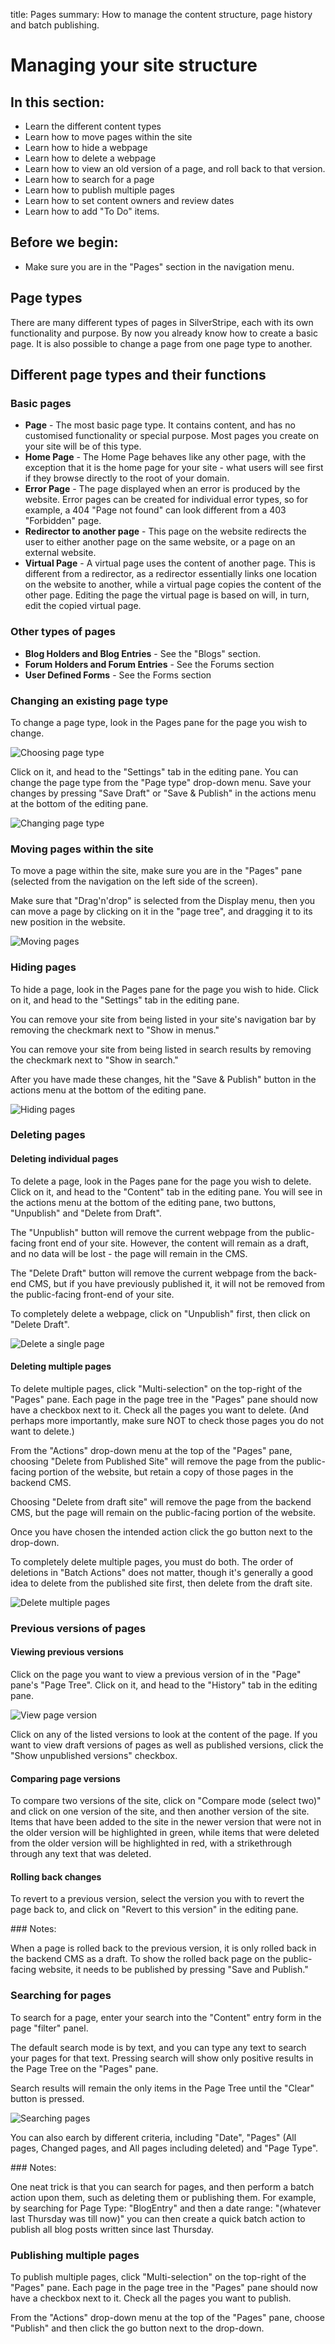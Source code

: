 title: Pages
summary: How to manage the content structure, page history and batch publishing. 

# Managing your site structure

## In this section:

* Learn the different content types
* Learn how to move pages within the site
* Learn how to hide a webpage
* Learn how to delete a webpage
* Learn how to view an old version of a page, and roll back to that version.
* Learn how to search for a page
* Learn how to publish multiple pages
* Learn how to set content owners and review dates
* Learn how to add "To Do" items.

## Before we begin:

* Make sure you are in the "Pages" section in the navigation menu. 

## Page types

There are many different types of pages in SilverStripe, each with its own functionality and purpose. By now you already know how to create a basic page. It is also possible to change a page from one page type to another.

## Different page types and their functions

### Basic pages

* **Page** - The most basic page type. It contains content, and has no customised functionality or special purpose. Most pages you create on your site will be of this type.
* **Home Page** - The Home Page behaves like any other page, with the exception that it is the home page for your site - what users will see first if they browse directly to the root of your domain.
* **Error Page** - The page displayed when an error is produced by the website. Error pages can be created for individual error types, so for example, a 404 "Page not found" can look different from a 403 "Forbidden" page.
* **Redirector to another page** - This page on the website redirects the user to either another page on the same website, or a page on an external website.
* **Virtual Page** - A virtual page uses the content of another page. This is different from a redirector, as a redirector essentially links one location on the website to another, while a virtual page copies the content of the other page. Editing the page the virtual page is based on will, in turn, edit the copied virtual page.

### Other types of pages

* **Blog Holders and Blog Entries** - See the "Blogs" section.
* **Forum Holders and Forum Entries** - See the Forums section
* **User Defined Forms** - See the Forms section

### Changing an existing page type

To change a page type, look in the Pages pane for the page you wish to change. 

![Choosing page type](/_images/choosing-page.jpg)

Click on it, and head to the "Settings" tab in the editing pane. You can change the page type from the "Page type" drop-down menu. Save your changes by pressing "Save Draft" or "Save & Publish" in the actions menu at the bottom of the editing pane.

![Changing page type](/_images/change-page-type.jpg)
 
### Moving pages within the site

To move a page within the site, make sure you are in the "Pages" pane (selected from the navigation on the left side of the screen).

Make sure that "Drag'n'drop" is selected from the Display menu, then you can move a page by clicking on it in the "page tree", and dragging it to its new position in the website.

![Moving pages](/_images/moving-pages.jpg)
 
### Hiding pages

To hide a page, look in the Pages pane for the page you wish to hide. Click on it, and head to the "Settings" tab in the editing pane.

You can remove your site from being listed in your site's navigation bar by removing the checkmark next to "Show in menus."

You can remove your site from being listed in search results by removing the checkmark next to "Show in search."

After you have made these changes, hit the "Save & Publish" button in the actions menu at the bottom of the editing pane.

![Hiding pages](/_images/hiding-pages.jpg)
 
### Deleting pages

#### Deleting individual pages

To delete a page, look in the Pages pane for the page you wish to delete. Click on it, and head to the "Content" tab in the editing pane. You will see in the actions menu at the bottom of the editing pane, two buttons, "Unpublish" and "Delete from Draft".

The "Unpublish" button will remove the current webpage from the public-facing front end of your site. However, the content will remain as a draft, and no data will be lost - the page will remain in the CMS.

The "Delete Draft" button will remove the current webpage from the back-end CMS, but if you have previously published it, it will not be removed from the public-facing front-end of your site.

To completely delete a webpage, click on "Unpublish" first, then click on "Delete Draft".

![Delete a single page](/_images/delete-single-page.jpg)

#### Deleting multiple pages

To delete multiple pages, click "Multi-selection" on the top-right of the "Pages" pane. Each page in the page tree in the "Pages" pane should now have a checkbox next to it. Check all the pages you want to delete. (And perhaps more importantly, make sure NOT to check those pages you do not want to delete.)

From the "Actions" drop-down menu at the top of the "Pages" pane, choosing "Delete from Published Site" will remove the page from the public-facing portion of the website, but retain a copy of those pages in the backend CMS.

Choosing "Delete from draft site" will remove the page from the backend CMS, but the page will remain on the public-facing portion of the website.

Once you have chosen the intended action click the go button next to the drop-down.

To completely delete multiple pages, you must do both. The order of deletions in "Batch Actions" does not matter, though it's generally a good idea to delete from the published site first, then delete from the draft site.

![Delete multiple pages](/_images/delete-multiple-pages.jpg)
 
### Previous versions of pages

#### Viewing previous versions

Click on the page you want to view a previous version of in the "Page" pane's "Page Tree". Click on it, and head to the "History" tab in the editing pane.

![View page version](/_images/view-page-version.jpg)

Click on any of the listed versions to look at the content of the page. If you want to view draft versions of pages as well as published versions, click the "Show unpublished versions" checkbox.

#### Comparing page versions

To compare two versions of the site, click on "Compare mode (select two)" and click on one version of the site, and then another version of the site. Items that have been added to the site in the newer version that were not in the older version will be highlighted in green, while items that were deleted from the older version will be highlighted in red, with a strikethrough through any text that was deleted.

#### Rolling back changes

To revert to a previous version, select the version you with to revert the page back to, and click on "Revert to this version" in the editing pane.

<div class="note" markdown="1">
### Notes:

When a page is rolled back to the previous version, it is only rolled back in the backend CMS as a draft. To show the rolled back page on the public-facing website, it needs to be published by pressing "Save and Publish."
</div>
 
### Searching for pages

To search for a page, enter your search into the "Content" entry form in the page "filter" panel.

The default search mode is by text, and you can type any text to search your pages for that text. Pressing search will show only positive results in the Page Tree on the "Pages" pane.

Search results will remain the only items in the Page Tree until the "Clear" button is pressed.

![Searching pages](/_images/searching-pages.jpg)

You can also earch by different criteria, including "Date", "Pages" (All pages, Changed pages, and All pages including deleted) and "Page Type".

<div class="note" markdown="1">
### Notes:

One neat trick is that you can search for pages, and then perform a batch action upon them, such as deleting them or publishing them. For example, by searching for Page Type: "BlogEntry" and then a date range: "(whatever last Thursday was till now)" you can then create a quick batch action to publish all blog posts written since last Thursday.
</div>
 
### Publishing multiple pages

To publish multiple pages, click "Multi-selection" on the top-right of the "Pages" pane. Each page in the page tree in the "Pages" pane should now have a checkbox next to it. Check all the pages you want to publish.

From the "Actions" drop-down menu at the top of the "Pages" pane, choose "Publish" and then click the go button next to the drop-down.